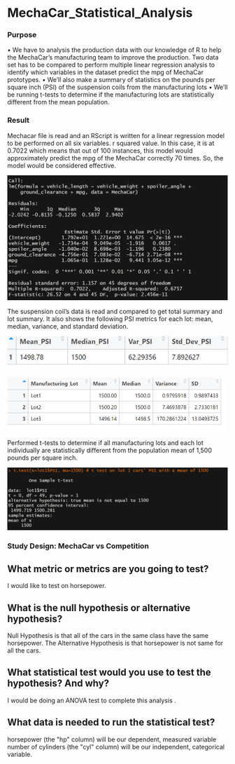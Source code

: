 # MechaCar_Statistical_Analysis

### Purpose
•	We have to analysis the production data with our knowledge of R to help the MechaCar’s manufacturing team to improve the production. Two data set has to be compared  to perform multiple linear regression analysis to identify which variables in the dataset predict the mpg of MechaCar prototypes.
•	We’ll also make a summary of statistics on the pounds per square inch (PSI) of the suspension coils from the manufacturing lots
•	We’ll be running t-tests to determine if the manufacturing lots are statistically different from the mean population.

### Result

Mechacar file is read and an RScript is written for a linear regression model to be performed on all six variables.
 r squared value. In this case, it is at 0.7022 which means that out of 100 instances, this model would approximately predict the mpg of the MechaCar correctly 70 times. So, the model would be considered effective.
 
 ![png_Mod15del1](https://github.com/Ruma-T/MechaCar_Statistical_Analysis/blob/main/Resources/Mod15del1.PNG
)


 
The suspension coil’s data is read and compared to get total summary and lot summary.
It also shows the following PSI metrics for each lot: mean, median, variance, and standard deviation.

![png_Mod15%20ch](https://github.com/Ruma-T/MechaCar_Statistical_Analysis/blob/main/Resources/Mod15%20ch.PNG)









![png_Mod15ch2](https://github.com/Ruma-T/MechaCar_Statistical_Analysis/blob/main/Resources/Mod15ch2.PNG)









Performed t-tests to determine if all manufacturing lots and each lot individually are statistically different from the population mean of 1,500 pounds per square inch.

![png_Mod15ch3](https://github.com/Ruma-T/MechaCar_Statistical_Analysis/blob/main/Resources/Mod15ch3.PNG)




### Study Design: MechaCar vs Competition
## What metric or metrics are you going to test? 
 I would like to test on horsepower.
## What is the null hypothesis or alternative hypothesis?
 Null Hypothesis is that all of the cars in the same class have the same horsepower. 
 The Alternative Hypothesis is that horsepower is  not same for all the cars.
## What statistical test would you use to test the hypothesis? And why?
I would be doing an ANOVA test to complete this analysis .
## What data is needed to run the statistical test?
horsepower (the "hp" column) will be our dependent, measured variable
number of cylinders (the "cyl" column) will be our independent, categorical variable.


